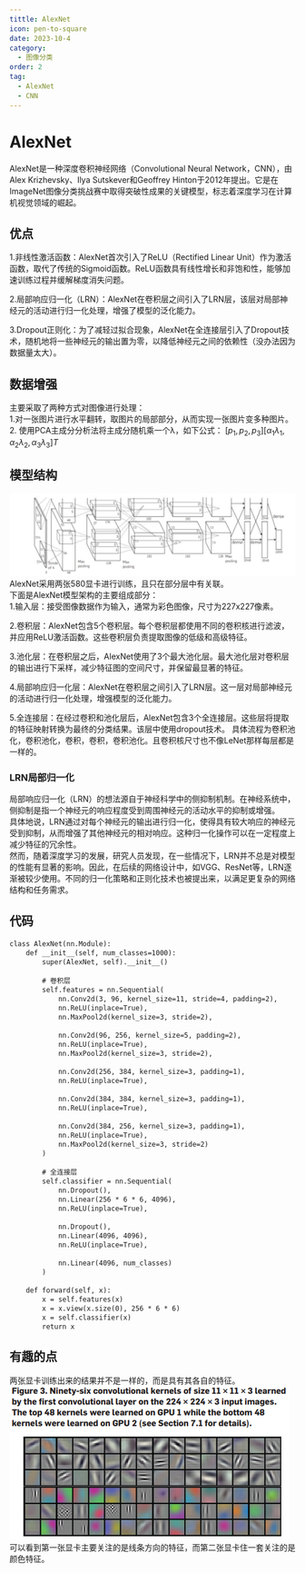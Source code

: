 ```yaml
---
tittle: AlexNet
icon: pen-to-square
date: 2023-10-4
category:
  - 图像分类
order: 2
tag:
  - AlexNet
  - CNN
---
```


# AlexNet
AlexNet是一种深度卷积神经网络（Convolutional Neural Network，CNN），由Alex Krizhevsky、Ilya Sutskever和Geoffrey Hinton于2012年提出。它是在ImageNet图像分类挑战赛中取得突破性成果的关键模型，标志着深度学习在计算机视觉领域的崛起。
## 优点
1.非线性激活函数：AlexNet首次引入了ReLU（Rectified Linear Unit）作为激活函数，取代了传统的Sigmoid函数。ReLU函数具有线性增长和非饱和性，能够加速训练过程并缓解梯度消失问题。  

2.局部响应归一化（LRN）：AlexNet在卷积层之间引入了LRN层，该层对局部神经元的活动进行归一化处理，增强了模型的泛化能力。  

3.Dropout正则化：为了减轻过拟合现象，AlexNet在全连接层引入了Dropout技术，随机地将一些神经元的输出置为零，以降低神经元之间的依赖性（没办法因为数据量太大）。
## 数据增强
主要采取了两种方式对图像进行处理：  
1.对一张图片进行水平翻转，取图片的局部部分，从而实现一张图片变多种图片。  
2. 使用PCA主成分分析法将主成分随机乘一个λ，如下公式：
$[p_1, p_2, p_3] [α_1λ_1,α_2λ_2,α_3λ_3]T$  
## 模型结构  
![Alt text](public/image2.png)  
AlexNet采用两张580显卡进行训练，且只在部分层中有关联。  
下面是AlexNet模型架构的主要组成部分：   
1.输入层：接受图像数据作为输入，通常为彩色图像，尺寸为227x227像素。 

2.卷积层：AlexNet包含5个卷积层。每个卷积层都使用不同的卷积核进行滤波，并应用ReLU激活函数。这些卷积层负责提取图像的低级和高级特征。  

3.池化层：在卷积层之后，AlexNet使用了3个最大池化层。最大池化层对卷积层的输出进行下采样，减少特征图的空间尺寸，并保留最显著的特征。  

4.局部响应归一化层：AlexNet在卷积层之间引入了LRN层。这一层对局部神经元的活动进行归一化处理，增强模型的泛化能力。  

5.全连接层：在经过卷积和池化层后，AlexNet包含3个全连接层。这些层将提取的特征映射转换为最终的分类结果。该层中使用dropout技术。 
具体流程为卷积池化，卷积池化，卷积，卷积，卷积池化。且卷积核尺寸也不像LeNet那样每层都是一样的。
### LRN局部归一化  
局部响应归一化（LRN）的想法源自于神经科学中的侧抑制机制。在神经系统中，侧抑制是指一个神经元的响应程度受到周围神经元的活动水平的抑制或增强。  
具体地说，LRN通过对每个神经元的输出进行归一化，使得具有较大响应的神经元受到抑制，从而增强了其他神经元的相对响应。这种归一化操作可以在一定程度上减少特征的冗余性。  
然而，随着深度学习的发展，研究人员发现，在一些情况下，LRN并不总是对模型的性能有显著的影响。因此，在后续的网络设计中，如VGG、ResNet等，LRN逐渐被较少使用。不同的归一化策略和正则化技术也被提出来，以满足更复杂的网络结构和任务需求。
## 代码
```
class AlexNet(nn.Module):
    def __init__(self, num_classes=1000):
        super(AlexNet, self).__init__()
        
        # 卷积层
        self.features = nn.Sequential(
            nn.Conv2d(3, 96, kernel_size=11, stride=4, padding=2),
            nn.ReLU(inplace=True),
            nn.MaxPool2d(kernel_size=3, stride=2),
            
            nn.Conv2d(96, 256, kernel_size=5, padding=2),
            nn.ReLU(inplace=True),
            nn.MaxPool2d(kernel_size=3, stride=2),
            
            nn.Conv2d(256, 384, kernel_size=3, padding=1),
            nn.ReLU(inplace=True),
            
            nn.Conv2d(384, 384, kernel_size=3, padding=1),
            nn.ReLU(inplace=True),
            
            nn.Conv2d(384, 256, kernel_size=3, padding=1),
            nn.ReLU(inplace=True),
            nn.MaxPool2d(kernel_size=3, stride=2)
        )
        
        # 全连接层
        self.classifier = nn.Sequential(
            nn.Dropout(),
            nn.Linear(256 * 6 * 6, 4096),
            nn.ReLU(inplace=True),
            
            nn.Dropout(),
            nn.Linear(4096, 4096),
            nn.ReLU(inplace=True),
            
            nn.Linear(4096, num_classes)
        )
    
    def forward(self, x):
        x = self.features(x)
        x = x.view(x.size(0), 256 * 6 * 6)
        x = self.classifier(x)
        return x
```
## 有趣的点
两张显卡训练出来的结果并不是一样的，而是具有其各自的特征。  
![Alt text](public/image3.png)  
可以看到第一张显卡主要关注的是线条方向的特征，而第二张显卡住一套关注的是颜色特征。
